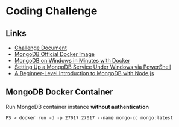 # Coding Challenge

## Links
- [Challenge Document](https://docs.google.com/document/d/1d9ZM4tSd9lq7PUOjfgm6nKITpUbGcyUbB2rcA1O55Ho/edit?usp=sharing)
- [MongoDB Official Docker Image](https://hub.docker.com/_/mongo)
- [MongoDB on Windows in Minutes with Docker](https://blog.jeremylikness.com/blog/2018-12-27_mongodb-on-windows-in-minutes-with-docker/)
- [Setting Up a MongoDB Service Under Windows via PowerShell](https://studio3t.com/knowledge-base/articles/setup-mongodb-windows-powershell/)
- [A Beginner-Level Introduction to MongoDB with Node.js](https://stackabuse.com/a-beginner-level-introduction-to-mongodb-with-node-js)

## MongoDB Docker Container
Run MongoDB container instance **without authentication**
```
PS > docker run -d -p 27017:27017 --name mongo-cc mongo:latest
```
